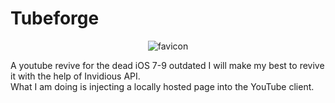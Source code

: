 # Tubeforge

<div align="center">
  <img src="https://github.com/user-attachments/assets/86ba4b00-c1d6-4e87-8497-45f0cd15f3fb" alt="favicon" />
</div>

A youtube revive for the dead iOS 7-9 outdated I will make my best to revive it with the help of Invidious API.  
What I am doing is injecting a locally hosted page into the YouTube client.
